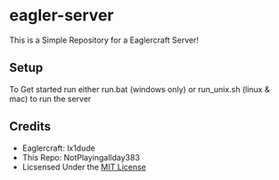 # eagler-server

This is a Simple Repository for a Eaglercraft Server!

## Setup

To Get started run either run.bat (windows only) or run_unix.sh (linux & mac) to run the server

## Credits

- Eaglercraft: lx1dude
- This Repo: NotPlayingallday383
- Licsensed Under the [MIT License](/LICENSE)